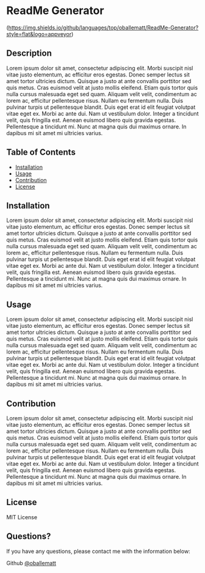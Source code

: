 # ReadMe Generator
  (https://img.shields.io/github/languages/top/oballematt/ReadMe-Generator?style=flat&logo=appveyor) 
  

  ## Description

  Lorem ipsum dolor sit amet, consectetur adipiscing elit. Morbi suscipit nisl vitae justo elementum, ac efficitur eros egestas. Donec semper lectus sit amet tortor ultricies dictum. Quisque a justo at ante convallis porttitor sed quis metus. Cras euismod velit at justo mollis eleifend. Etiam quis tortor quis nulla cursus malesuada eget sed quam. Aliquam velit velit, condimentum ac lorem ac, efficitur pellentesque risus. Nullam eu fermentum nulla. Duis pulvinar turpis ut pellentesque blandit. Duis eget erat id elit feugiat volutpat vitae eget ex. Morbi ac ante dui. Nam ut vestibulum dolor. Integer a tincidunt velit, quis fringilla est. Aenean euismod libero quis gravida egestas. Pellentesque a tincidunt mi. Nunc at magna quis dui maximus ornare. In dapibus mi sit amet mi ultricies varius.
  
  ## Table of Contents
  * [Installation](#installation)
  * [Usage](#usage)
  * [Contribution](#contribution)
  * [License](#license)
  ## Installation
  
  Lorem ipsum dolor sit amet, consectetur adipiscing elit. Morbi suscipit nisl vitae justo elementum, ac efficitur eros egestas. Donec semper lectus sit amet tortor ultricies dictum. Quisque a justo at ante convallis porttitor sed quis metus. Cras euismod velit at justo mollis eleifend. Etiam quis tortor quis nulla cursus malesuada eget sed quam. Aliquam velit velit, condimentum ac lorem ac, efficitur pellentesque risus. Nullam eu fermentum nulla. Duis pulvinar turpis ut pellentesque blandit. Duis eget erat id elit feugiat volutpat vitae eget ex. Morbi ac ante dui. Nam ut vestibulum dolor. Integer a tincidunt velit, quis fringilla est. Aenean euismod libero quis gravida egestas. Pellentesque a tincidunt mi. Nunc at magna quis dui maximus ornare. In dapibus mi sit amet mi ultricies varius.
  
  
  ## Usage
  
  Lorem ipsum dolor sit amet, consectetur adipiscing elit. Morbi suscipit nisl vitae justo elementum, ac efficitur eros egestas. Donec semper lectus sit amet tortor ultricies dictum. Quisque a justo at ante convallis porttitor sed quis metus. Cras euismod velit at justo mollis eleifend. Etiam quis tortor quis nulla cursus malesuada eget sed quam. Aliquam velit velit, condimentum ac lorem ac, efficitur pellentesque risus. Nullam eu fermentum nulla. Duis pulvinar turpis ut pellentesque blandit. Duis eget erat id elit feugiat volutpat vitae eget ex. Morbi ac ante dui. Nam ut vestibulum dolor. Integer a tincidunt velit, quis fringilla est. Aenean euismod libero quis gravida egestas. Pellentesque a tincidunt mi. Nunc at magna quis dui maximus ornare. In dapibus mi sit amet mi ultricies varius.
  
  
  ## Contribution
  
  Lorem ipsum dolor sit amet, consectetur adipiscing elit. Morbi suscipit nisl vitae justo elementum, ac efficitur eros egestas. Donec semper lectus sit amet tortor ultricies dictum. Quisque a justo at ante convallis porttitor sed quis metus. Cras euismod velit at justo mollis eleifend. Etiam quis tortor quis nulla cursus malesuada eget sed quam. Aliquam velit velit, condimentum ac lorem ac, efficitur pellentesque risus. Nullam eu fermentum nulla. Duis pulvinar turpis ut pellentesque blandit. Duis eget erat id elit feugiat volutpat vitae eget ex. Morbi ac ante dui. Nam ut vestibulum dolor. Integer a tincidunt velit, quis fringilla est. Aenean euismod libero quis gravida egestas. Pellentesque a tincidunt mi. Nunc at magna quis dui maximus ornare. In dapibus mi sit amet mi ultricies varius.
  
  
  ## License
  
  MIT License
  
  
  ## Questions?
  
  If you have any questions, please contact me with the information below:

  Github [@oballematt](https://github.com/oballematt)
  